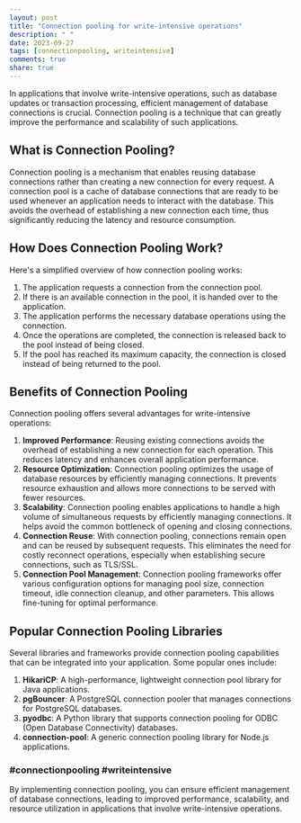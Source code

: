 ```yaml
---
layout: post
title: "Connection pooling for write-intensive operations"
description: " "
date: 2023-09-27
tags: [connectionpooling, writeintensive]
comments: true
share: true
---
```


In applications that involve write-intensive operations, such as database updates or transaction processing, efficient management of database connections is crucial. Connection pooling is a technique that can greatly improve the performance and scalability of such applications.

## What is Connection Pooling?

Connection pooling is a mechanism that enables reusing database connections rather than creating a new connection for every request. A connection pool is a cache of database connections that are ready to be used whenever an application needs to interact with the database. This avoids the overhead of establishing a new connection each time, thus significantly reducing the latency and resource consumption.

## How Does Connection Pooling Work?

Here's a simplified overview of how connection pooling works:

1. The application requests a connection from the connection pool.
2. If there is an available connection in the pool, it is handed over to the application.
3. The application performs the necessary database operations using the connection.
4. Once the operations are completed, the connection is released back to the pool instead of being closed.
5. If the pool has reached its maximum capacity, the connection is closed instead of being returned to the pool.

## Benefits of Connection Pooling

Connection pooling offers several advantages for write-intensive operations:

1. **Improved Performance**: Reusing existing connections avoids the overhead of establishing a new connection for each operation. This reduces latency and enhances overall application performance.
2. **Resource Optimization**: Connection pooling optimizes the usage of database resources by efficiently managing connections. It prevents resource exhaustion and allows more connections to be served with fewer resources.
3. **Scalability**: Connection pooling enables applications to handle a high volume of simultaneous requests by efficiently managing connections. It helps avoid the common bottleneck of opening and closing connections.
4. **Connection Reuse**: With connection pooling, connections remain open and can be reused by subsequent requests. This eliminates the need for costly reconnect operations, especially when establishing secure connections, such as TLS/SSL.
5. **Connection Pool Management**: Connection pooling frameworks offer various configuration options for managing pool size, connection timeout, idle connection cleanup, and other parameters. This allows fine-tuning for optimal performance.

## Popular Connection Pooling Libraries

Several libraries and frameworks provide connection pooling capabilities that can be integrated into your application. Some popular ones include:

1. **HikariCP**: A high-performance, lightweight connection pool library for Java applications.
2. **pgBouncer**: A PostgreSQL connection pooler that manages connections for PostgreSQL databases.
3. **pyodbc**: A Python library that supports connection pooling for ODBC (Open Database Connectivity) databases.
4. **connection-pool**: A generic connection pooling library for Node.js applications.

### #connectionpooling #writeintensive

By implementing connection pooling, you can ensure efficient management of database connections, leading to improved performance, scalability, and resource utilization in applications that involve write-intensive operations.